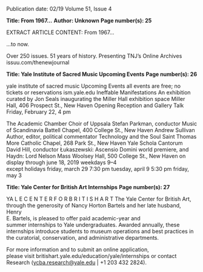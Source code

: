 Publication date: 02/19
Volume 51, Issue 4

**Title: From 1967...**
**Author: Unknown**
**Page number(s): 25**

EXTRACT ARTICLE CONTENT:
From 1967...

...to now.

Over 250 issues.
51 years of  history.
Presenting TNJ’s Online Archives 
issuu.com/thenewjournal


**Title: Yale Institute of Sacred Music Upcoming Events**
**Page number(s): 26**

yale institute of sacred music
Upcoming Events
all events are free; no tickets or reservations  ism.yale.edu
Ineffable Manifestations
An exhibition curated by Jon Seals inaugurating the Miller Hall 
exhibition space
Miller Hall, 406 Prospect St., New Haven
Opening Reception and Gallery Talk
Friday, February 22, 4 pm
 
The Academic Chamber Choir of Uppsala
Stefan Parkman, conductor
Music of Scandinavia
Battell Chapel, 400 College St., New Haven
Andrew Sullivan
Author, editor, political commentator
Technology and the Soul
Saint Thomas More Catholic Chapel, 268 Park St., New Haven
Yale Schola Cantorum
David Hill, conductor
Łukaszewski: Ascensio Domini
world premiere, and 
Haydn: Lord Nelson Mass
Woolsey Hall, 500 College St., New Haven
on display through 
june 18, 2019
weekdays 9–4  
except holidays 
friday, march 29 
7:30 pm
tuesday, april 9 
5:30 pm
friday, may 3 


**Title: Yale Center for British Art Internships**
**Page number(s): 27**

YA L E 
C E N T E R 
F O R 
B R I T I S H 
A R T
The Yale Center for British Art, through the generosity 
of Nancy Horton Bartels and her late husband, Henry  
E. Bartels, is pleased to offer paid academic-year and  
summer internships to Yale undergraduates. Awarded 
annually, these internships introduce students to 
museum operations and best practices in the curatorial, 
conservation, and administrative departments.
 
For more information and to submit an online application,  
please visit britishart.yale.edu/education/yale/internships
or contact Research (ycba.research@yale.edu | +1 203 432 2824).
